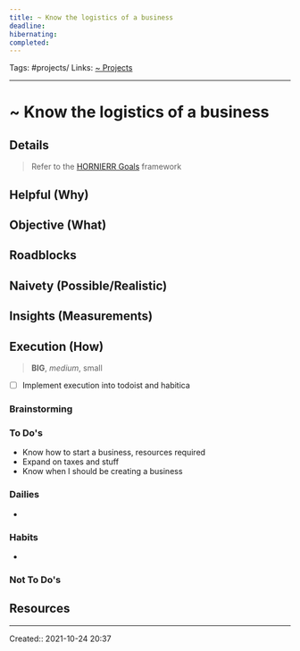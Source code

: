 ```yaml
---
title: ~ Know the logistics of a business
deadline:
hibernating:
completed:
---
```

Tags: #projects/
Links: [~ Projects](out/~-projects.md)
___
# ~ Know the logistics of a business
## Details
> Refer to the [HORNIERR Goals](out/hornierr-goals.md) framework

**Helpful (Why)**
- 

**Objective (What)**
- 

**Roadblocks**
- 

**Naivety (Possible/Realistic)**
- 

**Insights (Measurements)**
- 
## Execution (How)
> **BIG**, *medium*, small

- [ ] Implement execution into todoist and habitica
### Brainstorming
### To Do's
- Know how to start a business, resources required
- Expand on taxes and stuff
- Know when I should be creating a business
### Dailies
- 
### Habits
- 
### Not To Do's
## Resources

___
Created:: 2021-10-24 20:37
